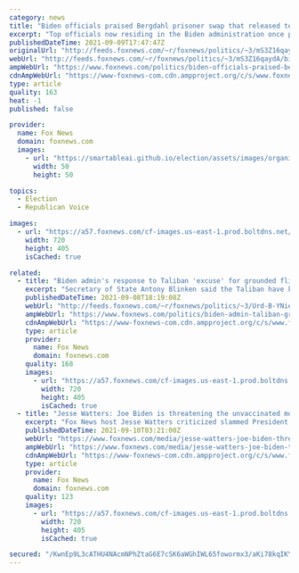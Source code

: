 ```yaml
---
category: news
title: "Biden officials praised Bergdahl prisoner swap that released terrorists now in Taliban cabinet"
excerpt: "Top officials now residing in the Biden administration once praised the 2014 exchange of five Taliban members for Army soldier Bowe Bergdahl as a swap \"absolutely\" worth it."
publishedDateTime: 2021-09-09T17:47:47Z
originalUrl: "http://feeds.foxnews.com/~r/foxnews/politics/~3/mS3Z16qaydA/biden-officials-praised-bergdahl-prisoner-swap-taliban-cabinet"
webUrl: "http://feeds.foxnews.com/~r/foxnews/politics/~3/mS3Z16qaydA/biden-officials-praised-bergdahl-prisoner-swap-taliban-cabinet"
ampWebUrl: "https://www.foxnews.com/politics/biden-officials-praised-bergdahl-prisoner-swap-taliban-cabinet.amp"
cdnAmpWebUrl: "https://www-foxnews-com.cdn.ampproject.org/c/s/www.foxnews.com/politics/biden-officials-praised-bergdahl-prisoner-swap-taliban-cabinet.amp"
type: article
quality: 163
heat: -1
published: false

provider:
  name: Fox News
  domain: foxnews.com
  images:
    - url: "https://smartableai.github.io/election/assets/images/organizations/foxnews.com-50x50.jpg"
      width: 50
      height: 50

topics:
  - Election
  - Republican Voice

images:
  - url: "https://a57.foxnews.com/cf-images.us-east-1.prod.boltdns.net/v1/static/694940094001/f3454366-babf-404a-b450-19dfe8c8ef28/afaeb275-5918-4ee8-ac9a-cdcf76116c37/1280x720/match/720/405/image.jpg?ve=1&tl=1"
    width: 720
    height: 405
    isCached: true

related:
  - title: "Biden admin's response to Taliban 'excuse' for grounded flights slammed by lawmakers"
    excerpt: "Secretary of State Antony Blinken said the Taliban have kept planes grounded because evacuees lack required visa documentation, but Republicans are frustrated with the administration’s “excuse.”"
    publishedDateTime: 2021-09-08T18:19:08Z
    webUrl: "http://feeds.foxnews.com/~r/foxnews/politics/~3/Urd-B-YNieI/biden-admin-taliban-grounded-flights-lawmakers"
    ampWebUrl: "https://www.foxnews.com/politics/biden-admin-taliban-grounded-flights-lawmakers.amp"
    cdnAmpWebUrl: "https://www-foxnews-com.cdn.ampproject.org/c/s/www.foxnews.com/politics/biden-admin-taliban-grounded-flights-lawmakers.amp"
    type: article
    provider:
      name: Fox News
      domain: foxnews.com
    quality: 168
    images:
      - url: "https://a57.foxnews.com/cf-images.us-east-1.prod.boltdns.net/v1/static/694940094001/2e5b21bf-685d-49c1-a532-196bcdaa6507/7a27150e-99b5-4aed-834a-f74efdfb03b7/1280x720/match/720/405/image.jpg?ve=1&tl=1"
        width: 720
        height: 405
        isCached: true
  - title: "Jesse Watters: Joe Biden is threatening the unvaccinated more than he's threatening the Taliban"
    excerpt: "Fox News host Jesse Watters criticized slammed President Biden Thursday on \"Tucker Carlson Tonight,\" saying the president is \"threatening the unvaccinated more than he's threatening the Taliban.\" JESSE WATTERS: Joe Biden is threatening the unvaccinated more than he's threatening the Taliban."
    publishedDateTime: 2021-09-10T03:21:00Z
    webUrl: "https://www.foxnews.com/media/jesse-watters-joe-biden-threatening-unvaccinated-taliban"
    ampWebUrl: "https://www.foxnews.com/media/jesse-watters-joe-biden-threatening-unvaccinated-taliban.amp"
    cdnAmpWebUrl: "https://www-foxnews-com.cdn.ampproject.org/c/s/www.foxnews.com/media/jesse-watters-joe-biden-threatening-unvaccinated-taliban.amp"
    type: article
    provider:
      name: Fox News
      domain: foxnews.com
    quality: 123
    images:
      - url: "https://a57.foxnews.com/cf-images.us-east-1.prod.boltdns.net/v1/static/694940094001/9f4fe7af-0de6-4488-999b-099cbb10e46e/8ca6a2cf-bdff-4050-bbb0-10add01b6a7e/1280x720/match/720/405/image.jpg?ve=1&tl=1"
        width: 720
        height: 405
        isCached: true

secured: "/KwnEp9L3cATHU4NAcmNPhZtaG6E7cSK6aWGhIWL65fowormx3/aKi78kqIKYs48Ds+l6xQNwhdj6ah6G9kXSlJYNrBHxqSodGIOLJlXsYnpfGksSLcnQFsYx6sg96FjcA7x8H7Iz0LO7u0gjYyJ5ftJNPSBA0CnpO3o0XWJLaDcZfO9zjuoZ2IFAsVUg6VNiq3rznEihJay5WsfqwBUe57CWrqUAQCfHpD8o2YNY2FK4gSJfjJREGvSx0s+Jqm6/U0k+0tbb4KbDtMzo4o/i1eO1c2pbnlaabXFC/2/eZa8KRhig9QB4y8bpGGCZ1kq6zsgoRKaIn735ZSTnbVMaS8vWFuZ6896/SbsSbmnhnA=;F3p7nDQjjOu99gZNMVAPPQ=="
---
```


